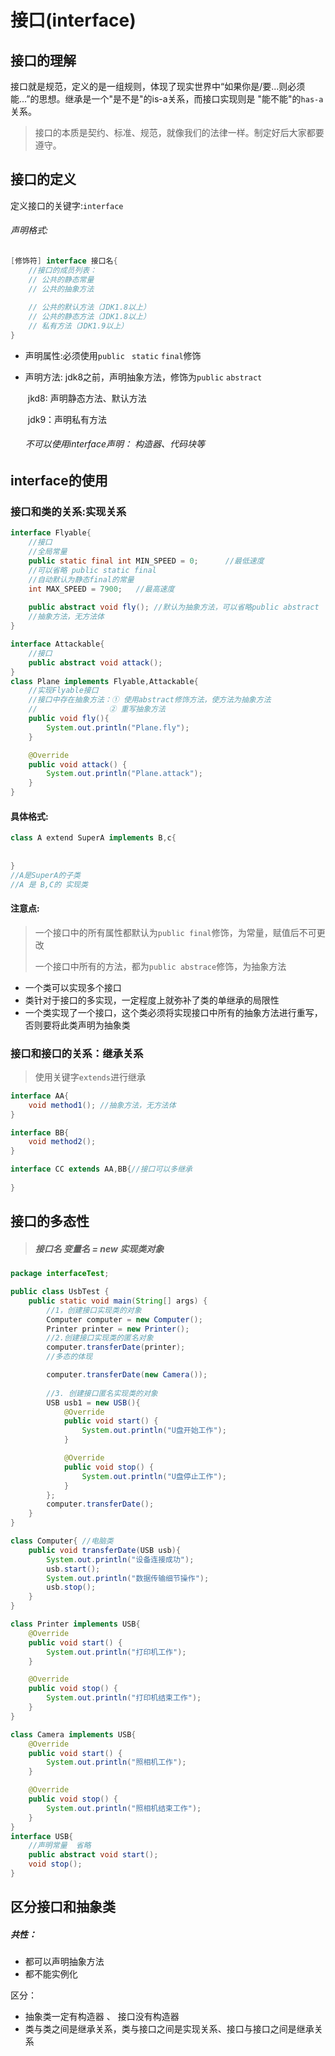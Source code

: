 # 接口(interface)

## 接口的理解

接口就是规范，定义的是一组规则，体现了现实世界中“如果你是/要...则必须能...”的思想。继承是一个"是不是"的is-a关系，而接口实现则是 "能不能"的`has-a`关系。

> 接口的本质是契约、标准、规范，就像我们的法律一样。制定好后大家都要遵守。

## 接口的定义

定义接口的关键字:`interface`

###### 声明格式: 

```java
[修饰符] interface 接口名{
    //接口的成员列表：
    // 公共的静态常量
    // 公共的抽象方法
    
    // 公共的默认方法（JDK1.8以上）
    // 公共的静态方法（JDK1.8以上）
    // 私有方法（JDK1.9以上）
}
```

* 声明属性:必须使用`public ` `static`  `final`修饰

* 声明方法: jdk8之前，声明抽象方法，修饰为`public` `abstract`

  ​				jkd8: 声明静态方法、默认方法

  ​				jdk9：声明私有方法

  ###### 不可以使用interface声明： 构造器、代码块等

## interface的使用

### 接口和类的关系:实现关系

````java
interface Flyable{
    //接口
    //全局常量
    public static final int MIN_SPEED = 0;      //最低速度
    //可以省略 public static final
    //自动默认为静态final的常量
    int MAX_SPEED = 7900;   //最高速度
    
    public abstract void fly(); //默认为抽象方法，可以省略public abstract 
    //抽象方法，无方法体
}

interface Attackable{
    //接口
    public abstract void attack();
}
class Plane implements Flyable,Attackable{
    //实现Flyable接口
    //接口中存在抽象方法：① 使用abstract修饰方法，使方法为抽象方法
    //                ② 重写抽象方法
    public void fly(){
        System.out.println("Plane.fly");
    }

    @Override
    public void attack() {
        System.out.println("Plane.attack");
    }
}
````

#### 具体格式:

````java
class A extend SuperA implements B,c{
    
    
}
//A是SuperA的子类
//A 是 B,C的 实现类
````

#### 注意点:

>一个接口中的所有属性都默认为`public final`修饰，为常量，赋值后不可更改
>
>一个接口中所有的方法，都为`public abstrace`修饰，为抽象方法

* 一个类可以实现多个接口
* 类针对于接口的多实现，一定程度上就弥补了类的单继承的局限性
* 一个类实现了一个接口，这个类必须将实现接口中所有的抽象方法进行重写，否则要将此类声明为抽象类

### 接口和接口的关系：继承关系

>使用关键字`extends`进行继承

````java
interface AA{
    void method1();	//抽象方法，无方法体
}

interface BB{
    void method2();
}

interface CC extends AA,BB{//接口可以多继承
    
}
````

## 接口的多态性

>##### 接口名 变量名 = new 实现类对象

````java
package interfaceTest;

public class UsbTest {
    public static void main(String[] args) {
        //1，创建接口实现类的对象
        Computer computer = new Computer();
        Printer printer = new Printer();
        //2.创建接口实现类的匿名对象
        computer.transferDate(printer);
        //多态的体现

        computer.transferDate(new Camera());
        
        //3. 创建接口匿名实现类的对象
        USB usb1 = new USB(){
            @Override
            public void start() {
                System.out.println("U盘开始工作");
            }

            @Override
            public void stop() {
                System.out.println("U盘停止工作");
            }
        };
        computer.transferDate();
    }
}

class Computer{ //电脑类
    public void transferDate(USB usb){
        System.out.println("设备连接成功");
        usb.start();
        System.out.println("数据传输细节操作");
        usb.stop();
    }
}

class Printer implements USB{
    @Override
    public void start() {
        System.out.println("打印机工作");
    }

    @Override
    public void stop() {
        System.out.println("打印机结束工作");
    }
}

class Camera implements USB{
    @Override
    public void start() {
        System.out.println("照相机工作");
    }

    @Override
    public void stop() {
        System.out.println("照相机结束工作");
    }
}
interface USB{
    //声明常量  省略
    public abstract void start();
    void stop();
}

````

## 区分接口和抽象类

##### 共性：

* 都可以声明抽象方法
* 都不能实例化

区分：

* 抽象类一定有构造器 、 接口没有构造器
* 类与类之间是继承关系，类与接口之间是实现关系、接口与接口之间是继承关系